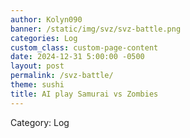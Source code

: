 ```yaml
---
author: Kolyn090
banner: /static/img/svz/svz-battle.png
categories: Log
custom_class: custom-page-content
date: 2024-12-31 5:00:00 -0500
layout: post
permalink: /svz-battle/
theme: sushi
title: AI play Samurai vs Zombies
---
```


Category: Log
